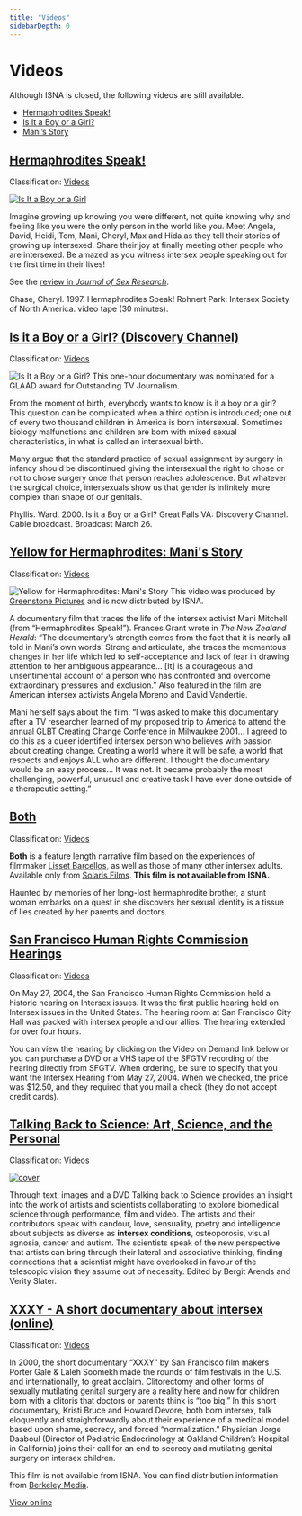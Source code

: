 ```yaml
---
title: "Videos"
sidebarDepth: 0
---
```


# Videos

Although ISNA is closed, the following videos are still available.

*   [Hermaphrodites Speak!][2]
*   [Is It a Boy or a Girl?][3]
*   [Mani’s Story][4]

## [Hermaphrodites Speak!][7]

Classification: [Videos][8]

[![Is It a Boy or a Girl](/img/store/herms-group.jpg)][9]

Imagine growing up knowing you were different, not quite knowing why and feeling like you were the only person in the world like you. Meet Angela, David, Heidi, Tom, Mani, Cheryl, Max and Hida as they tell their stories of growing up intersexed. Share their joy at finally meeting other people who are intersexed. Be amazed as you witness intersex people speaking out for the first time in their lives!

See the [review in _Journal of Sex Research_][10].  

Chase, Cheryl. 1997. Hermaphrodites Speak! Rohnert Park: Intersex Society of North America. video tape (30 minutes).

## [Is it a Boy or a Girl? (Discovery Channel)][13]

Classification: [Videos][14]

![Is It a Boy or a Girl?](/img/books/discovery.jpg) This one-hour documentary was nominated for a GLAAD award for Outstanding TV Journalism.

From the moment of birth, everybody wants to know is it a boy or a girl? This question can be complicated when a third option is introduced; one out of every two thousand children in America is born intersexual. Sometimes biology malfunctions and children are born with mixed sexual characteristics, in what is called an intersexual birth.

Many argue that the standard practice of sexual assignment by surgery in infancy should be discontinued giving the intersexual the right to chose or not to chose surgery once that person reaches adolescence. But whatever the surgical choice, intersexuals show us that gender is infinitely more complex than shape of our genitals.

Phyllis. Ward. 2000. Is it a Boy or a Girl? Great Falls VA: Discovery Channel. Cable broadcast. Broadcast March 26.

## [Yellow for Hermaphrodites: Mani's Story][17]

Classification: [Videos][18]

![Yellow for Hermaphrodites: Mani's Story](/img/store/manistory_c.jpg) This video was produced by [Greenstone Pictures][19] and is now distributed by ISNA.

A documentary film that traces the life of the intersex activist Mani Mitchell (from “Hermaphrodites Speak!”). Frances Grant wrote in _The New Zealand Herald_: “The documentary’s strength comes from the fact that it is nearly all told in Mani’s own words. Strong and articulate, she traces the momentous changes in her life which led to self-acceptance and lack of fear in drawing attention to her ambiguous appearance… \[It\] is a courageous and unsentimental account of a person who has confronted and overcome extraordinary pressures and exclusion.” Also featured in the film are American intersex activists Angela Moreno and David Vandertie. 

  
Mani herself says about the film: “I was asked to make this documentary after a TV researcher learned of my proposed trip to America to attend the annual GLBT Creating Change Conference in Milwaukee 2001… I agreed to do this as a queer identified intersex person who believes with passion about creating change. Creating a world where it will be safe, a world that respects and enjoys ALL who are different. I thought the documentary would be an easy process… It was not. It became probably the most challenging, powerful, unusual and creative task I have ever done outside of a therapeutic setting.”

## [Both][22]

Classification: [Videos][23]

**Both** is a feature length narrative film based on the experiences of filmmaker [Lisset Barcellos][24], as well as those of many other intersex adults. Available only from [Solaris Films][25]. **This film is not available from ISNA.**

Haunted by memories of her long-lost hermaphrodite brother, a stunt woman embarks on a quest in she discovers her sexual identity is a tissue of lies created by her parents and doctors.

## [San Francisco Human Rights Commission Hearings][26]

Classification: [Videos][27]

On May 27, 2004, the San Francisco Human Rights Commission held a historic hearing on Intersex issues. It was the first public hearing held on Intersex issues in the United States. The hearing room at San Francisco City Hall was packed with intersex people and our allies. The hearing extended for over four hours.

You can view the hearing by clicking on the Video on Demand link below or you can purchase a DVD or a VHS tape of the SFGTV recording of the hearing directly from SFGTV. When ordering, be sure to specify that you want the Intersex Hearing from May 27, 2004. When we checked, the price was $12.50, and they required that you mail a check (they do not accept credit cards).

## [Talking Back to Science: Art, Science, and the Personal][28]

Classification: [Videos][29]

[![cover](/img/books/talkingback.jpg)][30]

Through text, images and a DVD Talking back to Science provides an insight into the work of artists and scientists collaborating to explore biomedical science through performance, film and video. The artists and their contributors speak with candour, love, sensuality, poetry and intelligence about subjects as diverse as **intersex conditions**, osteoporosis, visual agnosia, cancer and autism. The scientists speak of the new perspective that artists can bring through their lateral and associative thinking, finding connections that a scientist might have overlooked in favour of the telescopic vision they assume out of necessity. Edited by Bergit Arends and Verity Slater.

## [XXXY - A short documentary about intersex (online)][31]

Classification: [Videos][32]

In 2000, the short documentary “XXXY” by San Francisco film makers Porter Gale & Laleh Soomekh made the rounds of film festivals in the U.S. and internationally, to great acclaim. Clitorectomy and other forms of sexually mutilating genital surgery are a reality here and now for children born with a clitoris that doctors or parents think is “too big.” In this short documentary, Kristi Bruce and Howard Devore, both born intersex, talk eloquently and straightforwardly about their experience of a medical model based upon shame, secrecy, and forced “normalization.” Physician Jorge Daaboul (Director of Pediatric Endocrinology at Oakland Children’s Hospital in California) joins their call for an end to secrecy and mutilating genital surgery on intersex children.

This film is not available from ISNA. You can find distribution information from [Berkeley Media][33].

[View online][34]


[1]: /taxonomy/term/7
[2]: /videos/hermaphrodites_speak
[3]: /videos/boy_or_girl
[4]: /videos/mani
[7]: /videos/hermaphrodites_speak
[8]: /videos
[9]: /donate
[10]: http://www.findarticles.com/cf_0/m2372/3_37/68273932/p1/article.jhtml?term=hermaphroditism
[13]: /videos/boy_or_girl
[14]: /videos
[17]: /videos/mani
[18]: /videos
[19]: http://www.greenstonepictures.com
[22]: /videos/both
[23]: /videos
[24]: /node/32
[25]: http://www.solaris-films.com/
[26]: /videos/sf_hrc_hearing
[27]: /videos
[28]: /books/talking_back
[29]: /videos
[30]: http://www.cornerhouse.co.uk/publications/search.asp?all=yes&sk=talking+back&x=0&y=0
[31]: /videos/xxxy
[32]: /videos
[33]: http://www.berkeleymedia.com/catalog/berkeleymedia/films/womens_studies_gender_studies/gay_lesbian_transgender_issues/xxxy
[34]: /files/xxxy.mov
